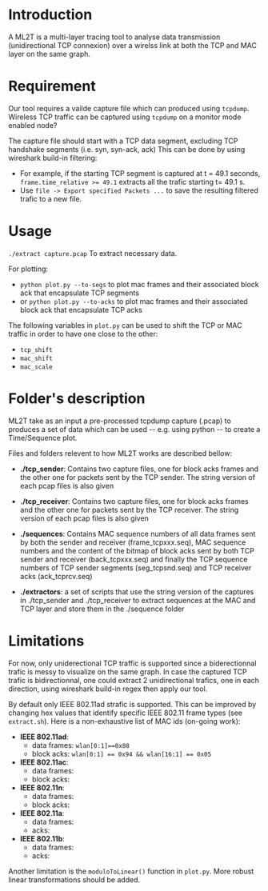 # Introduction
A ML2T is a multi-layer tracing tool to analyse data transmission (unidirectional TCP connexion) over a wirelss link at both the TCP and MAC layer on the same graph. 

# Requirement
Our tool requires a vailde capture file which can produced using `tcpdump`. Wireless TCP traffic can be captured using `tcpdump` on a monitor mode enabled node?

The capture file should start with a TCP data segment, excluding TCP handshake segments (i.e. syn, syn-ack, ack)
This can be done by using wireshark build-in filtering: 
- For example, if the starting TCP segment is captured at t = 49.1 seconds, `frame.time_relative >= 49.1` extracts all the trafic starting t= 49.1 s.
- Use `file -> Export specified Packets ...` to save the resulting filtered trafic to a new file.

# Usage
`./extract capture.pcap` To extract necessary data.

For plotting:
- `python plot.py --to-segs` to plot mac frames and their associated block ack that encapsulate TCP segments
- or `python plot.py --to-acks` to plot mac frames and their associated block ack that encapsulate TCP acks

The following variables in `plot.py` can be used to shift the TCP or MAC traffic in order to have one close to the other:
- `tcp_shift`
- `mac_shift`
- `mac_scale`

# Folder's description
ML2T take as an input a pre-processed tcpdump capture (.pcap) to produces a set of data which can be used -- e.g. using python -- to create a Time/Sequence plot.

Files and folders relevent to how ML2T works are described bellow:

- __./tcp_sender__: Contains two capture files, one for block acks frames and the other one for packets sent by the TCP sender. The string version of each pcap files is also given

- __./tcp_receiver__: Contains two capture files, one for block acks frames and the other one for packets sent by the TCP receiver. The string version of each pcap files is also given

- __./sequences__: Contains MAC sequence numbers of all data frames sent by both the sender and receiver (frame_tcpxxx.seq), MAC sequence numbers and the content of the bitmap of block acks sent by both TCP sender and receiver (back_tcpxxx.seq) and finally the TCP sequence numbers of TCP sender segments (seg_tcpsnd.seq) and TCP receiver acks (ack_tcprcv.seq) 

- __./extractors__: a set of scripts that use the string version of the captures in ./tcp_sender and ./tcp_receiver to extract sequences at the MAC and TCP layer and store them in the ./sequence folder

# Limitations
For now, only uniderectional TCP traffic is supported since a biderectionnal trafic is messy to visualize on the same graph.
In case the captured TCP trafic is bidirectionnal, one could extract 2 unidirectional trafics, one in each direction, using wireshark build-in regex then apply 
our tool.

By default only IEEE 802.11ad strafic is supported. This can be improved by changing hex values that identify specific IEEE 802.11 frame types (see `extract.sh`).
Here is a non-exhaustive list of MAC ids (on-going work):
- __IEEE 802.11ad__:
  - data frames: `wlan[0:1]==0x88`
  - block acks: `wlan[0:1] == 0x94 && wlan[16:1] == 0x05`
- __IEEE 802.11ac__:
  - data frames: 
  - block acks: 
- __IEEE 802.11n__:
  - data frames: 
  - block acks:   
- __IEEE 802.11a__:
  - data frames: 
  - acks: 
- __IEEE 802.11b__:
  - data frames: 
  - acks: 

Another limitation is the `moduloToLinear()` function in `plot.py`. 
More robust linear transformations should be added.






